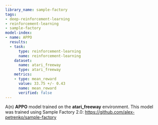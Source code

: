 ```yaml
---
library_name: sample-factory
tags:
- deep-reinforcement-learning
- reinforcement-learning
- sample-factory
model-index:
- name: APPO
  results:
  - task:
      type: reinforcement-learning
      name: reinforcement-learning
    dataset:
      name: atari_freeway
      type: atari_freeway
    metrics:
    - type: mean_reward
      value: 33.75 +/- 0.43
      name: mean_reward
      verified: false
---
```


A(n) **APPO** model trained on the **atari_freeway** environment.
This model was trained using Sample Factory 2.0: https://github.com/alex-petrenko/sample-factory
    